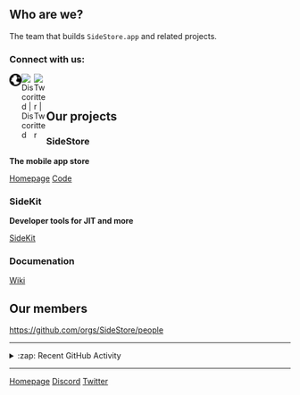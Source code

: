 <!-- 
Docs: How to use GitHub README and actions to auto-generate embedded content.
https://github.com/anuraghazra/github-readme-stats
https://www.youtube.com/watch?v=n6d4KHSKqGk
https://github.com/rahuldkjain/github-profile-readme-generator
 -->

## Who are we?

The team that builds `SideStore.app` and related projects.

### Connect with us:

<!--
[![Website](https://img.shields.io/website?label=sidestore.io&style=for-the-badge&url=https://sidestore.io)](https://sidestore.io)
[![Twitter Follow](https://img.shields.io/twitter/follow/sidestore_io?color=1DA1F2&logo=twitter&style=for-the-badge)](https://twitter.com/intent/follow?original_referer=https%3A%2F%2Fgithub.com%2Fsidestore&screen_name=sidestore)
[![GitHub Followers](https://img.shields.io/github/followers/sidestore?style=for-the-badge)]()
[![GitHub Sponsors](https://img.shields.io/github/sponsors/sidestore?style=for-the-badge
)]() 
-->

[<img align="left" alt="sidestore.io" width="22px" src="https://raw.githubusercontent.com/iconic/open-iconic/master/svg/globe.svg" />][website]
[<img align="left" alt="Discord | Discord" width="22px" src="https://cdn.jsdelivr.net/npm/simple-icons@v3/icons/discord.svg" />][discord]
[<img align="left" alt="Twitter | Twitter" width="22px" src="https://cdn.jsdelivr.net/npm/simple-icons@v3/icons/twitter.svg" />][twitter]

<br />
<br />

## Our projects

### SideStore

__The mobile app store__

[Homepage][website]
[Code][git.sidestore]

### SideKit

__Developer tools for JIT and more__

[SideKit][git.sidekit]

### Documenation

[Wiki][wiki]

## Our members

https://github.com/orgs/SideStore/people

---

<details>
  <summary>:zap: Recent GitHub Activity</summary>

<!--START_SECTION:activity-->
1. 🗣 Commented on [#491](https://github.com/SideStore/SideStore/issues/491) in [SideStore/SideStore](https://github.com/SideStore/SideStore)
2. ❗️ Closed issue [#491](https://github.com/SideStore/SideStore/issues/491) in [SideStore/SideStore](https://github.com/SideStore/SideStore)
3. 🗣 Commented on [#65](https://github.com/SideStore/SideStore/issues/65) in [SideStore/SideStore](https://github.com/SideStore/SideStore)
4. 🗣 Commented on [#493](https://github.com/SideStore/SideStore/issues/493) in [SideStore/SideStore](https://github.com/SideStore/SideStore)
5. ❗️ Opened issue [#493](https://github.com/SideStore/SideStore/issues/493) in [SideStore/SideStore](https://github.com/SideStore/SideStore)
6. 🗣 Commented on [#492](https://github.com/SideStore/SideStore/issues/492) in [SideStore/SideStore](https://github.com/SideStore/SideStore)
7. ❗️ Opened issue [#492](https://github.com/SideStore/SideStore/issues/492) in [SideStore/SideStore](https://github.com/SideStore/SideStore)
8. 🗣 Commented on [#491](https://github.com/SideStore/SideStore/issues/491) in [SideStore/SideStore](https://github.com/SideStore/SideStore)
9. 🗣 Commented on [#491](https://github.com/SideStore/SideStore/issues/491) in [SideStore/SideStore](https://github.com/SideStore/SideStore)
10. 🗣 Commented on [#170](https://github.com/SideStore/SideStore/issues/170) in [SideStore/SideStore](https://github.com/SideStore/SideStore)
11. 🗣 Commented on [#488](https://github.com/SideStore/SideStore/issues/488) in [SideStore/SideStore](https://github.com/SideStore/SideStore)
12. 🗣 Commented on [#488](https://github.com/SideStore/SideStore/issues/488) in [SideStore/SideStore](https://github.com/SideStore/SideStore)
13. 🗣 Commented on [#488](https://github.com/SideStore/SideStore/issues/488) in [SideStore/SideStore](https://github.com/SideStore/SideStore)
14. 🗣 Commented on [#491](https://github.com/SideStore/SideStore/issues/491) in [SideStore/SideStore](https://github.com/SideStore/SideStore)
15. ❗️ Opened issue [#491](https://github.com/SideStore/SideStore/issues/491) in [SideStore/SideStore](https://github.com/SideStore/SideStore)
16. ❗️ Opened issue [#490](https://github.com/SideStore/SideStore/issues/490) in [SideStore/SideStore](https://github.com/SideStore/SideStore)
17. 🗣 Commented on [#482](https://github.com/SideStore/SideStore/issues/482) in [SideStore/SideStore](https://github.com/SideStore/SideStore)
18. 🗣 Commented on [#488](https://github.com/SideStore/SideStore/issues/488) in [SideStore/SideStore](https://github.com/SideStore/SideStore)
19. 🗣 Commented on [#482](https://github.com/SideStore/SideStore/issues/482) in [SideStore/SideStore](https://github.com/SideStore/SideStore)
20. ❗️ Opened issue [#489](https://github.com/SideStore/SideStore/issues/489) in [SideStore/SideStore](https://github.com/SideStore/SideStore)
<!--END_SECTION:activity-->

</details>

---

[Homepage][patreon] [Discord][discord] [Twitter][twitter]

<!--
- [Patreon][patreon]
- [OpenCollective][opencollective]
- [YouTube][youtube]
-->

[website]: https://sidestore.io
[wiki]: https://wiki.sidestore.io
[twitter]: https://twitter.com/sidestore_io
[discord]: https://discord.gg/sidestore-949183273383395328
[youtube]: https://youtube.com/TODO
[patreon]: https://www.patreon.com/SideStore
[opencollective]: https://opencollective.com/TODO
[git.sidestore]: https://github.com/SideStore/SideStore/
[git.sidekit]: https://github.com/SideStore/SideKit

